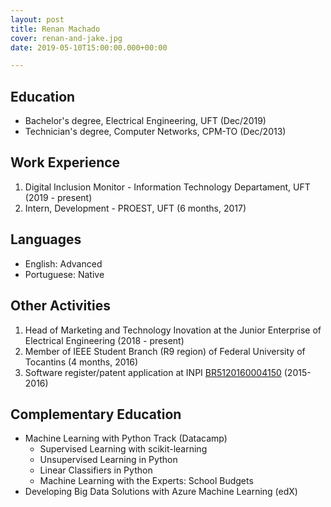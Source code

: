 ```yaml
---
layout: post
title: Renan Machado
cover: renan-and-jake.jpg
date: 2019-05-10T15:00:00.000+00:00

---
```

## Education

* Bachelor's degree, Electrical Engineering, UFT (Dec/2019)
* Technician's degree, Computer Networks, CPM-TO (Dec/2013)

## Work Experience

1. Digital Inclusion Monitor - Information Technology Departament, UFT (2019 - present)
2. Intern, Development - PROEST, UFT (6 months, 2017)

## Languages

* English: Advanced
* Portuguese: Native

## Other Activities

1. Head of Marketing and Technology Inovation at the Junior Enterprise of Electrical Engineering (2018 - present)
2. Member of IEEE Student Branch (R9 region) of Federal University of Tocantins (4 months, 2016)
3. Software register/patent application at INPI [BR5120160004150](https://gru.inpi.gov.br/pePI/servlet/ProgramaServletController?Action=detail&CodPedido=19333&SearchParameter=) (2015-2016)

## Complementary Education

* Machine Learning with Python Track (Datacamp)
  * Supervised Learning with scikit-learning
  * Unsupervised Learning in Python
  * Linear Classifiers in Python
  * Machine Learning with the Experts: School Budgets
* Developing Big Data Solutions with Azure Machine Learning (edX)